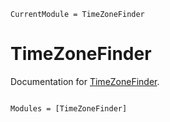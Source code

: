 ```@meta
CurrentModule = TimeZoneFinder
```

# TimeZoneFinder

Documentation for [TimeZoneFinder](https://github.com/tpgillam/TimeZoneFinder.jl).

```@index
```

```@autodocs
Modules = [TimeZoneFinder]
```
